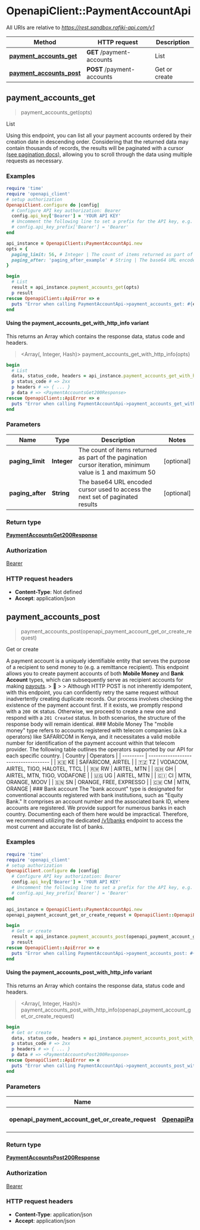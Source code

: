 # OpenapiClient::PaymentAccountApi

All URIs are relative to *https://rest.sandbox.rafiki-api.com/v1*

| Method | HTTP request | Description |
| ------ | ------------ | ----------- |
| [**payment_accounts_get**](PaymentAccountApi.md#payment_accounts_get) | **GET** /payment-accounts | List |
| [**payment_accounts_post**](PaymentAccountApi.md#payment_accounts_post) | **POST** /payment-accounts | Get or create |


## payment_accounts_get

> <PaymentAccountsGet200Response> payment_accounts_get(opts)

List

Using this endpoint, you can list all your payment accounts ordered by their creation date in descending order. Considering that the returned data may contain thousands of records, the results will be paginated with a cursor [(see pagination docs)](pagination), allowing you to scroll through the data using multiple requests as necessary. 

### Examples

```ruby
require 'time'
require 'openapi_client'
# setup authorization
OpenapiClient.configure do |config|
  # Configure API key authorization: Bearer
  config.api_key['Bearer'] = 'YOUR API KEY'
  # Uncomment the following line to set a prefix for the API key, e.g. 'Bearer' (defaults to nil)
  # config.api_key_prefix['Bearer'] = 'Bearer'
end

api_instance = OpenapiClient::PaymentAccountApi.new
opts = {
  paging_limit: 56, # Integer | The count of items returned as part of the pagination cursor iteration, minimum value is 1 and maximum 50
  paging_after: 'paging_after_example' # String | The base64 URL encoded cursor used to access the next set of paginated results
}

begin
  # List
  result = api_instance.payment_accounts_get(opts)
  p result
rescue OpenapiClient::ApiError => e
  puts "Error when calling PaymentAccountApi->payment_accounts_get: #{e}"
end
```

#### Using the payment_accounts_get_with_http_info variant

This returns an Array which contains the response data, status code and headers.

> <Array(<PaymentAccountsGet200Response>, Integer, Hash)> payment_accounts_get_with_http_info(opts)

```ruby
begin
  # List
  data, status_code, headers = api_instance.payment_accounts_get_with_http_info(opts)
  p status_code # => 2xx
  p headers # => { ... }
  p data # => <PaymentAccountsGet200Response>
rescue OpenapiClient::ApiError => e
  puts "Error when calling PaymentAccountApi->payment_accounts_get_with_http_info: #{e}"
end
```

### Parameters

| Name | Type | Description | Notes |
| ---- | ---- | ----------- | ----- |
| **paging_limit** | **Integer** | The count of items returned as part of the pagination cursor iteration, minimum value is 1 and maximum 50 | [optional] |
| **paging_after** | **String** | The base64 URL encoded cursor used to access the next set of paginated results | [optional] |

### Return type

[**PaymentAccountsGet200Response**](PaymentAccountsGet200Response.md)

### Authorization

[Bearer](../README.md#Bearer)

### HTTP request headers

- **Content-Type**: Not defined
- **Accept**: application/json


## payment_accounts_post

> <PaymentAccountsPost200Response> payment_accounts_post(openapi_payment_account_get_or_create_request)

Get or create

A payment account is a uniquely identifiable entity that serves the purpose of a recipient to send money to (e.g. a remittance recipient).  This endpoint allows you to create payment accounts of both **Mobile Money** and **Bank Account** types, which can subsequently serve as recipient accounts for making [payouts](post_payouts).  > 💁 > > Although HTTP POST is not inherently idempotent, with this endpoint, you can confidently retry the same request without inadvertently creating duplicate records. Our process involves checking the existence of the payment account first. If it exists, we promptly respond with a `200 OK` status. Otherwise, we proceed to create a new one and respond with a `201 Created` status. In both scenarios, the structure of the response body will remain identical.  ### Mobile Money  The \"mobile money\" type refers to accounts registered with telecom companies (a.k.a operators) like SAFARICOM in Kenya, and it necessitates a valid mobile number for identification of the payment account within that telecom provider.  The following table outlines the operators supported by our API for each specific country.   | Country   | Operators                            | | --------- | ------------------------------------ | | 🇰🇪 KE     | SAFARICOM, AIRTEL                    | | 🇹🇿 TZ     | VODACOM, AIRTEL, TIGO, HALOTEL, TTCL | | 🇷🇼 RW     | AIRTEL, MTN                          | | 🇬🇭 GH     | AIRTEL, MTN, TIGO, VODAFONE          | | 🇺🇬 UG     | AIRTEL, MTN                          | | 🇨🇮 CI     | MTN, ORANGE, MOOV                    | | 🇸🇳 SN     | ORANGE, FREE, EXPRESSO               | | 🇨🇲 CM     | MTN, ORANGE                          |  ### Bank account  The \"bank account\" type is designated for conventional accounts registered with bank institutions, such as \"Equity Bank.\" It comprises an account number and the associated bank ID, where accounts are registered.  We provide support for numerous banks in each country. Documenting each of them here would be impractical. Therefore, we recommend utilizing the dedicated [/v1/banks](get_banks) endpoint to access the most current and accurate list of banks. 

### Examples

```ruby
require 'time'
require 'openapi_client'
# setup authorization
OpenapiClient.configure do |config|
  # Configure API key authorization: Bearer
  config.api_key['Bearer'] = 'YOUR API KEY'
  # Uncomment the following line to set a prefix for the API key, e.g. 'Bearer' (defaults to nil)
  # config.api_key_prefix['Bearer'] = 'Bearer'
end

api_instance = OpenapiClient::PaymentAccountApi.new
openapi_payment_account_get_or_create_request = OpenapiClient::OpenapiPaymentAccountGetOrCreateRequest.new # OpenapiPaymentAccountGetOrCreateRequest | The payment account

begin
  # Get or create
  result = api_instance.payment_accounts_post(openapi_payment_account_get_or_create_request)
  p result
rescue OpenapiClient::ApiError => e
  puts "Error when calling PaymentAccountApi->payment_accounts_post: #{e}"
end
```

#### Using the payment_accounts_post_with_http_info variant

This returns an Array which contains the response data, status code and headers.

> <Array(<PaymentAccountsPost200Response>, Integer, Hash)> payment_accounts_post_with_http_info(openapi_payment_account_get_or_create_request)

```ruby
begin
  # Get or create
  data, status_code, headers = api_instance.payment_accounts_post_with_http_info(openapi_payment_account_get_or_create_request)
  p status_code # => 2xx
  p headers # => { ... }
  p data # => <PaymentAccountsPost200Response>
rescue OpenapiClient::ApiError => e
  puts "Error when calling PaymentAccountApi->payment_accounts_post_with_http_info: #{e}"
end
```

### Parameters

| Name | Type | Description | Notes |
| ---- | ---- | ----------- | ----- |
| **openapi_payment_account_get_or_create_request** | [**OpenapiPaymentAccountGetOrCreateRequest**](OpenapiPaymentAccountGetOrCreateRequest.md) | The payment account |  |

### Return type

[**PaymentAccountsPost200Response**](PaymentAccountsPost200Response.md)

### Authorization

[Bearer](../README.md#Bearer)

### HTTP request headers

- **Content-Type**: application/json
- **Accept**: application/json

